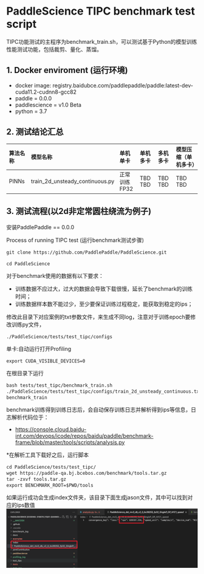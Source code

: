 # PaddleScience TIPC benchmark test script 
TIPC功能测试的主程序为benchmark_train.sh，可以测试基于Python的模型训练性能测试功能，包括裁剪、量化、蒸馏。
## 1. Docker enviroment (运行环境)
- docker image: registry.baidubce.com/paddlepaddle/paddle:latest-dev-cuda11.2-cudnn8-gcc82
- paddle = 0.0.0
- paddlescience = v1.0 Beta
- python = 3.7
## 2. 测试结论汇总
| 算法名称 | 模型名称 | 单机单卡 | 单机多卡 | 多机多卡 | 模型压缩（单机多卡） |
|  :----  |   :----  |    :----  |  :----   |  :----   |  :----   |
|  PINNs  | train_2d_unsteady_continuous.py | 正常训练 <br> FP32 | TBD <br> TBD | TBD <br> TBD | TBD <br> TBD |
## 3. 测试流程(以2d非定常圆柱绕流为例子)
安装PaddlePaddle == 0.0.0

Process of running TIPC test (运行benchmark测试步骤)
```
git clone https://github.com/PaddlePaddle/PaddleScience.git
```
```
cd PaddleScience
```
对于benchmark使用的数据有以下要求：
- 训练数据不应过大，过大的数据会导致下载很慢，延长了benchmark的训练时间；
- 训练数据样本数不能过少，至少要保证训练过程稳定，能获取到稳定的ips；

修改此目录下对应案例的txt参数文件，来生成不同log，注意对于训练epoch要修改训练py文件，

```
./PaddleScience/tests/test_tipc/configs
```
单卡:自动运行打开Profiling
```
export CUDA_VISIBLE_DEVICES=0 
```
在根目录下运行
```
bash tests/test_tipc/benchmark_train.sh ./PaddleScience/tests/test_tipc/configs/train_2d_unsteady_continuous.txt benchmark_train
```
benchmark训练得到训练日志后，会自动保存训练日志并解析得到ips等信息，日志解析代码位于：
- https://console.cloud.baidu-int.com/devops/icode/repos/baidu/paddle/benchmark-frame/blob/master/tools/scripts/analysis.py

*在解析工具下载好之后，运行脚本
```
cd PaddleScience/tests/test_tipc/
wget https://paddle-qa.bj.bcebos.com/benchmark/tools.tar.gz
tar -zxvf tools.tar.gz
export BENCHMARK_ROOT=$PWD/tools
```
如果运行成功会生成index文件夹，该目录下面生成jason文件，其中可以找到对应的ips数值
![baidu logo](./successful_res.png)

